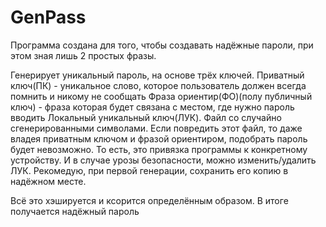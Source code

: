 # GenPass
Программа создана для того, чтобы создавать надёжные пароли, при этом зная лишь 2 простых фразы.

Генерирует уникальный пароль, на основе трёх ключей.
Приватный ключ(ПК) - уникальное слово, которое пользователь должен всегда помнить и никому не сообщать
Фраза ориентир(ФО)(полу публичный ключ) - фраза которая будет связана с местом, где нужно пароль вводить
Локальный уникальный ключ(ЛУК). Файл со случайно сгенерированными символами. Если повредить этот файл, то даже владея приватным ключом и фразой ориентиром, подобрать пароль будет невозможно. То есть, это привязка программы к конкретному устройству. И в случае урозы безопасности, можно изменить/удалить ЛУК. Рекомедую, при первой генерации, сохранить его копию в надёжном месте.

Всё это хэшируется и ксорится определённым образом. В итоге получается надёжный пароль

